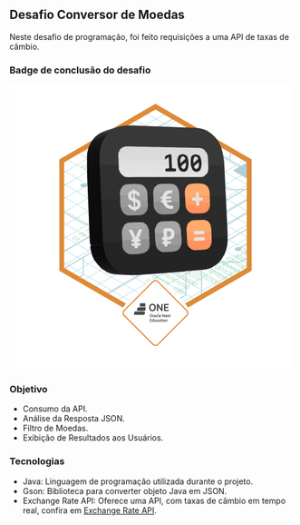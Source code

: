## Desafio Conversor de Moedas

Neste desafio de programação, foi feito requisições a uma API de taxas de câmbio.

### Badge de conclusão do desafio
<img src="./Badge-Conversor.png" alt="Calculadora de Conversão de Moedas">

### Objetivo

- Consumo da API.
- Análise da Resposta JSON.
- Filtro de Moedas.
- Exibição de Resultados aos Usuários.

### Tecnologias
- Java: Linguagem de programação utilizada durante o projeto.
- Gson: Biblioteca para converter objeto Java em JSON.
- Exchange Rate API: Oferece uma API, com taxas de câmbio em tempo real, confira em [Exchange Rate API](https://www.exchangerate-api.com/).

